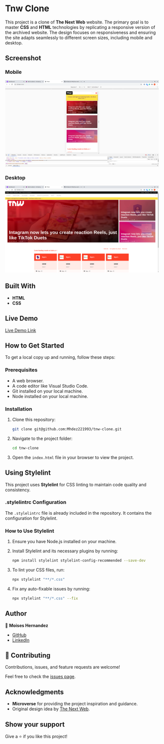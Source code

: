 # Tnw Clone

This project is a clone of **The Next Web** website. The primary goal is to master **CSS** and **HTML** technologies by replicating a responsive version of the archived website.
The design focuses on responsiveness and ensuring the site adapts seamlessly to different screen sizes, including mobile and desktop.

## Screenshot

### Mobile
![Mobile The Next Web](Images/malestone-1-1.png)

### Desktop
![desktop The Next Web](Images/malestone-1.png)

## Built With

- **HTML**
- **CSS**

## Live Demo

[Live Demo Link](https://mhdez221993.github.io/tnw-clone/)

## How to Get Started

To get a local copy up and running, follow these steps:

### Prerequisites

- A web browser.
- A code editor like Visual Studio Code.
- Git installed on your local machine.
- Node installed on your local machine.

### Installation

1. Clone this repository:

   ```bash
   git clone git@github.com:Mhdez221993/tnw-clone.git
   ```

2. Navigate to the project folder:

   ```bash
   cd tnw-clone
   ```

3. Open the `index.html` file in your browser to view the project.

## Using Stylelint

This project uses **Stylelint** for CSS linting to maintain code quality and consistency.

### .stylelintrc Configuration

The `.stylelintrc` file is already included in the repository. It contains the configuration for Stylelint.

### How to Use Stylelint

1. Ensure you have Node.js installed on your machine.
2. Install Stylelint and its necessary plugins by running:

   ```bash
   npm install stylelint stylelint-config-recommended --save-dev
   ```

3. To lint your CSS files, run:

   ```bash
   npx stylelint "**/*.css"
   ```

4. Fix any auto-fixable issues by running:

   ```bash
   npx stylelint "**/*.css" --fix
   ```

## Author

👤 **Moises Hernandez**

- [GitHub](https://github.com/Mhdez221993)
- [LinkedIn](https://www.linkedin.com/in/moises-hdez-coronado/)

## 🤝 Contributing

Contributions, issues, and feature requests are welcome!

Feel free to check the [issues page](https://github.com/issues).

## Acknowledgments

- **Microverse** for providing the project inspiration and guidance.
- Original design idea by [The Next Web](https://thenextweb.com/).

## Show your support

Give a ⭐️ if you like this project!